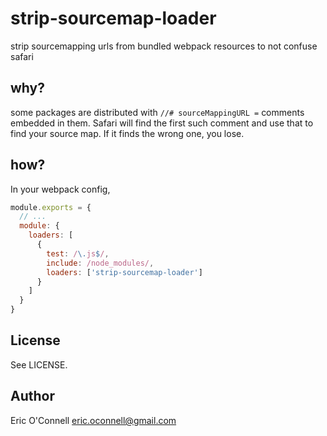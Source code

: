 # strip-sourcemap-loader

strip sourcemapping urls from bundled webpack resources to not confuse safari

## why?

some packages are distributed with `//# sourceMappingURL =` comments embedded in them. Safari will find the first such comment and use that to find your source map. If it finds the wrong one, you lose.

## how?

In your webpack config,

```js
module.exports = {
  // ...
  module: {
    loaders: [
      {
        test: /\.js$/,
        include: /node_modules/,
        loaders: ['strip-sourcemap-loader']
      }
    ]
  }
}
```

## License

See LICENSE.

## Author

Eric O'Connell
eric.oconnell@gmail.com
